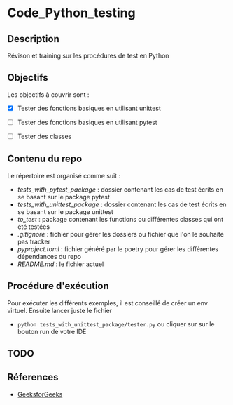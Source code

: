 # Code_Python_testing
## Description
Révison et training sur les procédures de test en Python

## Objectifs
Les objectifs à couvrir sont :
- [x] Tester des fonctions basiques en utilisant unittest
- [ ] Tester des fonctions basiques en utilisant pytest
- [ ] Tester des classes 


## Contenu du repo
Le répertoire est organisé comme suit :
- *tests_with_pytest_package* : dossier contenant les cas de test écrits en se basant sur le package pytest
- *tests_with_unittest_package* : dossier contenant les cas de test écrits en se basant sur le package unittest
- *to_test* : package contenant les functions ou différentes classes qui ont été testées
- *.gitignore* : fichier pour gérer les dossiers ou fichier que l'on le souhaite pas tracker
- *pyproject.toml* : fichier généré par le poetry pour gérer les différentes dépendances du repo
- *README.md* : le fichier actuel

## Procédure d'exécution
Pour exécuter les différents exemples, il est conseillé de créer un env virtuel. Ensuite lancer juste le fichier 
- `python tests_with_unittest_package/tester.py` ou cliquer sur sur le bouton run de votre IDE

## TODO

## Réferences
- [GeeksforGeeks](https://www.geeksforgeeks.org/getting-started-with-testing-in-python/)
